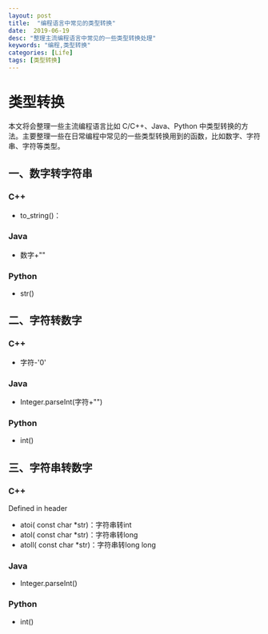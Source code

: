 ```yaml
---
layout: post
title:  "编程语言中常见的类型转换"
date:  2019-06-19
desc: "整理主流编程语言中常见的一些类型转换处理"
keywords: "编程,类型转换"
categories: [Life]
tags: [类型转换]
---
```

# 类型转换

本文将会整理一些主流编程语言比如 C/C++、Java、Python 中类型转换的方法。主要整理一些在日常编程中常见的一些类型转换用到的函数，比如数字、字符串、字符等类型。

## 一、数字转字符串

### C++

- to_string()：

### Java

- 数字+""

### Python

- str()


## 二、字符转数字

### C++

- 字符-'0'

### Java

- Integer.parseInt(字符+"")

### Python

- int()

## 三、字符串转数字

### C++

Defined in header <cstdlib>

- atoi( const char *str)：字符串转int
- atol( const char *str)：字符串转long
- atoll( const char *str)：字符串转long long

### Java

- Integer.parseInt()

### Python

- int()